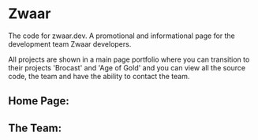 # Zwaar
The code for zwaar.dev.
A promotional and informational page for the development team Zwaar developers.

All projects are shown in a main page portfolio where you can transition to their projects 'Brocast' and 'Age of Gold' and you can view all the source code, the team and have the ability to contact the team. 

## Home Page:

## The Team:
